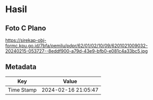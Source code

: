 # Hasil

## Foto C Plano

https://sirekap-obj-formc.kpu.go.id/7bfa/pemilu/pdpr/62/01/02/10/09/6201021009032-20240215-053727--8eddf900-a79d-43e9-bfb0-e081c4a33bc5.jpg


## Metadata

| Key        | Value               |
| ---------- | ------------------- |
| Time Stamp | 2024-02-16 21:05:47 |



